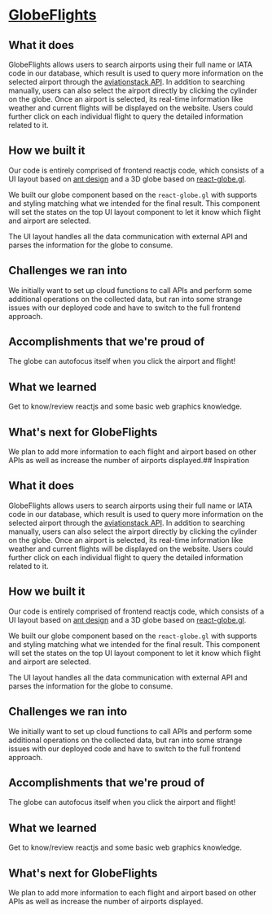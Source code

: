 # [GlobeFlights](http://globe-flight.herokuapp.com)

## What it does

GlobeFlights allows users to search airports using their full name or IATA code in our database, which result is used to query more information on the selected airport through the [aviationstack API](https://aviationstack.com/). In addition to searching manually, users can also select the airport directly by clicking the cylinder on the globe. Once an airport is selected, its real-time information like weather and current flights will be displayed on the website. Users could further click on each individual flight to query the detailed information related to it.

## How we built it

Our code is entirely comprised of frontend reactjs code, which consists of a UI layout based on [ant design](https://ant.design/) and a 3D globe based on [react-globe.gl](https://github.com/vasturiano/react-globe.gl). 

We built our globe component based on the `react-globe.gl` with supports and styling matching what we intended for the final result. This component will set the states on the top UI layout component to let it know which flight and airport are selected.

The UI layout handles all the data communication with external API and parses the information for the globe to consume.

## Challenges we ran into

We initially want to set up cloud functions to call APIs and perform some additional operations on the collected data, but ran into some strange issues with our deployed code and have to switch to the full frontend approach.

## Accomplishments that we're proud of

The globe can autofocus itself when you click the airport and flight!

## What we learned

Get to know/review reactjs and some basic web graphics knowledge.

## What's next for GlobeFlights

We plan to add more information to each flight and airport based on other APIs as well as increase the number of airports displayed.## Inspiration

## What it does

GlobeFlights allows users to search airports using their full name or IATA code in our database, which result is used to query more information on the selected airport through the [aviationstack API](https://aviationstack.com/). In addition to searching manually, users can also select the airport directly by clicking the cylinder on the globe. Once an airport is selected, its real-time information like weather and current flights will be displayed on the website. Users could further click on each individual flight to query the detailed information related to it.

## How we built it

Our code is entirely comprised of frontend reactjs code, which consists of a UI layout based on [ant design](https://ant.design/) and a 3D globe based on [react-globe.gl](https://github.com/vasturiano/react-globe.gl). 

We built our globe component based on the `react-globe.gl` with supports and styling matching what we intended for the final result. This component will set the states on the top UI layout component to let it know which flight and airport are selected.

The UI layout handles all the data communication with external API and parses the information for the globe to consume.

## Challenges we ran into

We initially want to set up cloud functions to call APIs and perform some additional operations on the collected data, but ran into some strange issues with our deployed code and have to switch to the full frontend approach.

## Accomplishments that we're proud of

The globe can autofocus itself when you click the airport and flight!

## What we learned

Get to know/review reactjs and some basic web graphics knowledge.

## What's next for GlobeFlights

We plan to add more information to each flight and airport based on other APIs as well as increase the number of airports displayed.
